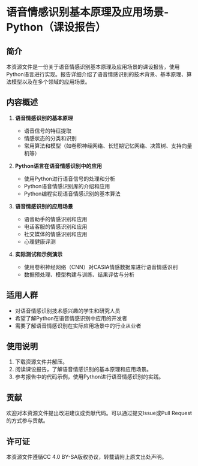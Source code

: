# 语音情感识别基本原理及应用场景-Python（课设报告）

## 简介
本资源文件是一份关于语音情感识别基本原理及应用场景的课设报告，使用Python语言进行实现。报告详细介绍了语音情感识别的技术背景、基本原理、算法模型以及在多个领域的应用场景。

## 内容概述
1. **语音情感识别的基本原理**
   - 语音信号的特征提取
   - 情感状态的分类和识别
   - 常用算法和模型（如卷积神经网络、长短期记忆网络、决策树、支持向量机等）

2. **Python语言在语音情感识别中的应用**
   - 使用Python进行语音信号的处理和分析
   - Python语音情感识别库的介绍和应用
   - Python编程实现语音情感识别的基本算法

3. **语音情感识别的应用场景**
   - 语音助手的情感识别和应用
   - 电话客服的情感识别和应用
   - 社交媒体的情感识别和应用
   - 心理健康评测

4. **实际测试和示例演示**
   - 使用卷积神经网络（CNN）对CASIA情感数据库进行语音情感识别
   - 数据预处理、模型构建与训练、结果评估与分析

## 适用人群
- 对语音情感识别技术感兴趣的学生和研究人员
- 希望了解Python在语音情感识别中应用的开发者
- 需要了解语音情感识别在实际应用场景中的行业从业者

## 使用说明
1. 下载资源文件并解压。
2. 阅读课设报告，了解语音情感识别的基本原理和应用场景。
3. 参考报告中的代码示例，使用Python进行语音情感识别的实践。

## 贡献
欢迎对本资源文件提出改进建议或贡献代码。可以通过提交Issue或Pull Request的方式参与贡献。

## 许可证
本资源文件遵循CC 4.0 BY-SA版权协议，转载请附上原文出处声明。